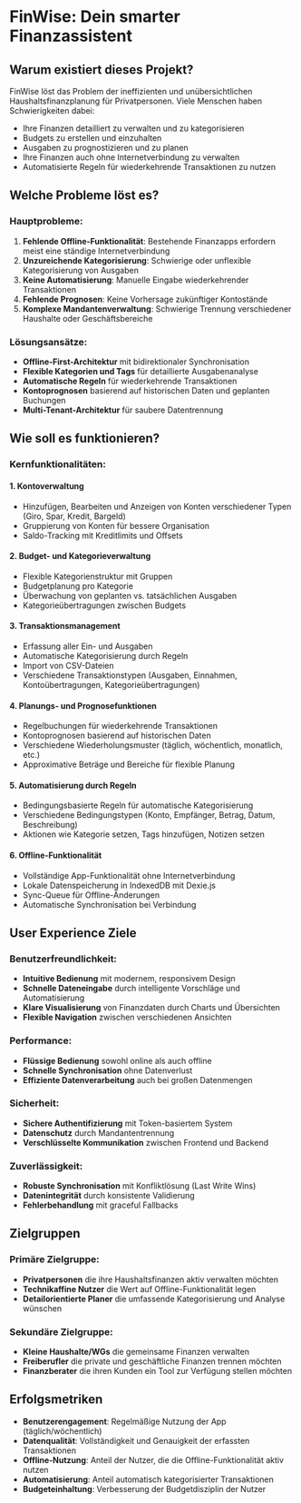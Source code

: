 # FinWise: Dein smarter Finanzassistent

## Warum existiert dieses Projekt?

FinWise löst das Problem der ineffizienten und unübersichtlichen Haushaltsfinanzplanung für Privatpersonen. Viele Menschen haben Schwierigkeiten dabei:

- Ihre Finanzen detailliert zu verwalten und zu kategorisieren
- Budgets zu erstellen und einzuhalten
- Ausgaben zu prognostizieren und zu planen
- Ihre Finanzen auch ohne Internetverbindung zu verwalten
- Automatisierte Regeln für wiederkehrende Transaktionen zu nutzen

## Welche Probleme löst es?

### Hauptprobleme:
1. **Fehlende Offline-Funktionalität**: Bestehende Finanzapps erfordern meist eine ständige Internetverbindung
2. **Unzureichende Kategorisierung**: Schwierige oder unflexible Kategorisierung von Ausgaben
3. **Keine Automatisierung**: Manuelle Eingabe wiederkehrender Transaktionen
4. **Fehlende Prognosen**: Keine Vorhersage zukünftiger Kontostände
5. **Komplexe Mandantenverwaltung**: Schwierige Trennung verschiedener Haushalte oder Geschäftsbereiche

### Lösungsansätze:
- **Offline-First-Architektur** mit bidirektionaler Synchronisation
- **Flexible Kategorien und Tags** für detaillierte Ausgabenanalyse
- **Automatische Regeln** für wiederkehrende Transaktionen
- **Kontoprognosen** basierend auf historischen Daten und geplanten Buchungen
- **Multi-Tenant-Architektur** für saubere Datentrennung

## Wie soll es funktionieren?

### Kernfunktionalitäten:

#### 1. Kontoverwaltung
- Hinzufügen, Bearbeiten und Anzeigen von Konten verschiedener Typen (Giro, Spar, Kredit, Bargeld)
- Gruppierung von Konten für bessere Organisation
- Saldo-Tracking mit Kreditlimits und Offsets

#### 2. Budget- und Kategorieverwaltung
- Flexible Kategorienstruktur mit Gruppen
- Budgetplanung pro Kategorie
- Überwachung von geplanten vs. tatsächlichen Ausgaben
- Kategorieübertragungen zwischen Budgets

#### 3. Transaktionsmanagement
- Erfassung aller Ein- und Ausgaben
- Automatische Kategorisierung durch Regeln
- Import von CSV-Dateien
- Verschiedene Transaktionstypen (Ausgaben, Einnahmen, Kontoübertragungen, Kategorieübertragungen)

#### 4. Planungs- und Prognosefunktionen
- Regelbuchungen für wiederkehrende Transaktionen
- Kontoprognosen basierend auf historischen Daten
- Verschiedene Wiederholungsmuster (täglich, wöchentlich, monatlich, etc.)
- Approximative Beträge und Bereiche für flexible Planung

#### 5. Automatisierung durch Regeln
- Bedingungsbasierte Regeln für automatische Kategorisierung
- Verschiedene Bedingungstypen (Konto, Empfänger, Betrag, Datum, Beschreibung)
- Aktionen wie Kategorie setzen, Tags hinzufügen, Notizen setzen

#### 6. Offline-Funktionalität
- Vollständige App-Funktionalität ohne Internetverbindung
- Lokale Datenspeicherung in IndexedDB mit Dexie.js
- Sync-Queue für Offline-Änderungen
- Automatische Synchronisation bei Verbindung

## User Experience Ziele

### Benutzerfreundlichkeit:
- **Intuitive Bedienung** mit modernem, responsivem Design
- **Schnelle Dateneingabe** durch intelligente Vorschläge und Automatisierung
- **Klare Visualisierung** von Finanzdaten durch Charts und Übersichten
- **Flexible Navigation** zwischen verschiedenen Ansichten

### Performance:
- **Flüssige Bedienung** sowohl online als auch offline
- **Schnelle Synchronisation** ohne Datenverlust
- **Effiziente Datenverarbeitung** auch bei großen Datenmengen

### Sicherheit:
- **Sichere Authentifizierung** mit Token-basiertem System
- **Datenschutz** durch Mandantentrennung
- **Verschlüsselte Kommunikation** zwischen Frontend und Backend

### Zuverlässigkeit:
- **Robuste Synchronisation** mit Konfliktlösung (Last Write Wins)
- **Datenintegrität** durch konsistente Validierung
- **Fehlerbehandlung** mit graceful Fallbacks

## Zielgruppen

### Primäre Zielgruppe:
- **Privatpersonen** die ihre Haushaltsfinanzen aktiv verwalten möchten
- **Technikaffine Nutzer** die Wert auf Offline-Funktionalität legen
- **Detailorientierte Planer** die umfassende Kategorisierung und Analyse wünschen

### Sekundäre Zielgruppe:
- **Kleine Haushalte/WGs** die gemeinsame Finanzen verwalten
- **Freiberufler** die private und geschäftliche Finanzen trennen möchten
- **Finanzberater** die ihren Kunden ein Tool zur Verfügung stellen möchten

## Erfolgsmetriken

- **Benutzerengagement**: Regelmäßige Nutzung der App (täglich/wöchentlich)
- **Datenqualität**: Vollständigkeit und Genauigkeit der erfassten Transaktionen
- **Offline-Nutzung**: Anteil der Nutzer, die die Offline-Funktionalität aktiv nutzen
- **Automatisierung**: Anteil automatisch kategorisierter Transaktionen
- **Budgeteinhaltung**: Verbesserung der Budgetdisziplin der Nutzer
